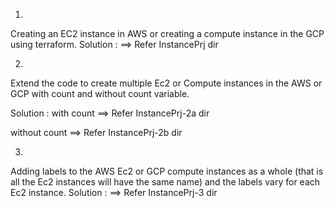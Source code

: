 1)
Creating an EC2 instance in AWS or creating a compute instance in the GCP using terraform. 
Solution : 
==> Refer InstancePrj dir

2)
Extend the code to create multiple Ec2 or Compute instances in the AWS or GCP with count and without count variable.

Solution : 
with count ==> Refer InstancePrj-2a dir

without count ==> Refer InstancePrj-2b dir

3)
Adding labels to the AWS Ec2 or GCP  compute instances as a whole (that is all the Ec2 instances will have the same name) and  the labels vary for each Ec2 instance.
Solution : 
==> Refer InstancePrj-3 dir